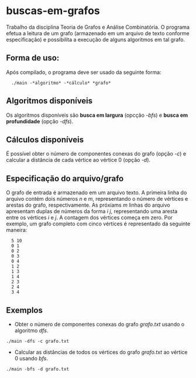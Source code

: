 # buscas-em-grafos
  Trabalho da disciplina Teoria de Grafos e Análise Combinatória. O programa efetua a leitura de um grafo (armazenado em um 
arquivo de texto conforme especificação) e possibilita a execução de alguns algoritmos em tal grafo.

## Forma de uso:
  Após compilado, o programa deve ser usado da seguinte forma: 
```
  ./main -*algoritmo* -*cálculo* *grafo*
```

## Algoritmos disponíveis
  Os algoritmos disponíveis são **busca em largura** (opcção *-bfs*) e **busca em profundidade** (opção *-dfs*).
  
## Cálculos disponíveis
  É possível obter o número de componentes conexas do grafo (opção *-c*) e calcular a distância de cada vértice ao vértice 0 
(opção *-d*).

## Especificação do arquivo/grafo
  O grafo de entrada é armazenado em um arquivo texto. A primeira linha do arquivo contém dois números *n* e *m*, representando
o número de vértices e arestas do grafo, respectivamente. As próxiams *m* linhas do arquivo apresentam duplas de números da 
forma *i* *j*, representando uma aresta entre os vértices *i* e *j*. A contagem dos vértices começa em zero.
Por exemplo, um grafo completo com cinco vértices é representado da seguinte maneira:
```
  5 10
  0 1
  0 2
  0 3
  0 4
  1 2
  1 3
  1 4
  2 3
  2 4
  3 4
```

## Exemplos
* Obter o número de componentes conexas do grafo *grafo.txt* usando o algoritmo *dfs*. 
```
./main -dfs -c grafo.txt
```
* Calcular as distâncias de todos os vértices do grafo *grafo.txt* ao vértice 0 usando *bfs*.
```
./main -bfs -d grafo.txt
```

